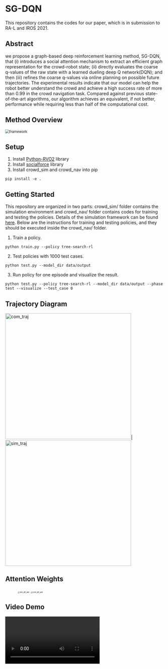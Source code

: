 # SG-DQN
This repository contains the codes for our paper, which is in submission to RA-L and IROS 2021. 


## Abstract
we propose a graph-based deep reinforcement learning method, SG-DQN, that (i) introduces a social attention mechanism to extract an efficient graph representation for the crowd-robot state; (ii) directly evaluates the coarse q-values of the raw state with a learned dueling deep Q network(DQN); and then (iii) refines the coarse q-values via online planning on possible future trajectories. The experimental results indicate that our model can help the robot better understand the crowd and achieve a high success rate of more than 0.99 in the crowd navigation task. Compared against previous state-of-the-art algorithms, our algorithm achieves an equivalent, if not better, performance while requiring less than half of the computational cost.

## Method Overview
<img src="https://github.com/nubot-nudt/SG-DQN/blob/main/doc/framework.png" alt="framework" style="zoom: 80%;" />


## Setup
1. Install [Python-RVO2](https://github.com/sybrenstuvel/Python-RVO2) library
2. Install [socialforce](https://github.com/ChanganVR/socialforce) library
2. Install crowd_sim and crowd_nav into pip
```
pip install -e .
```

## Getting Started
This repository are organized in two parts: crowd_sim/ folder contains the simulation environment and crowd_nav/ folder contains codes for training and testing the policies. Details of the simulation framework can be found [here](crowd_sim/README.md). Below are the instructions for training and testing policies, and they should be executed
inside the crowd_nav/ folder.


1. Train a policy.
```
python train.py --policy tree-search-rl
```
2. Test policies with 1000 test cases.
```
python test.py --model_dir data/output 
```
3. Run policy for one episode and visualize the result.
```
python test.py --policy tree-search-rl --model_dir data/output --phase test --visualize --test_case 0
```
## Trajectory Diagram
<img src="https://github.com/nubot-nudt/SG-DQN/blob/main/doc/sim_traj.png" alt="com_traj" width=400 />|<img src="https://github.com/nubot-nudt/SG-DQN/blob/main/doc/com_traj.png" alt="sim_traj" width=400 />

## Attention Weights

<figure class="half">
   <img src="https://github.com/nubot-nudt/SG-DQN/blob/main/doc/sim_att_wei.png" alt="sim_att_wei" style="zoom: 40%;" />
   <img src="https://github.com/nubot-nudt/SG-DQN/blob/main/doc/com_att_wei.png" alt="com_att_wei" style="zoom: 40%;" />
</figure>

## Video Demo

<video src="doc/demo.mp4"></video>

